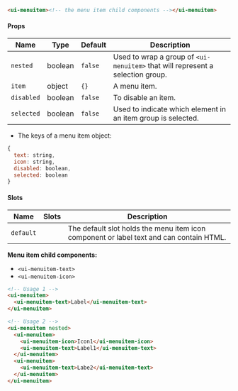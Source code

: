 ```html
<ui-menuitem><!-- the menu item child components --></ui-menuitem>
```

#### Props

| Name       | Type    | Default | Description                                                                    |
| ---------- | ------- | ------- | ------------------------------------------------------------------------------ |
| `nested`   | boolean | `false` | Used to wrap a group of `<ui-menuitem>` that will represent a selection group. |
| `item`     | object  | `{}`    | A menu item.                                                                   |
| `disabled` | boolean | `false` | To disable an item.                                                            |
| `selected` | boolean | `false` | Used to indicate which element in an item group is selected.                   |

- The keys of a menu item object:

```js
{
  text: string,
  icon: string,
  disabled: boolean,
  selected: boolean
}
```

#### Slots

| Name      | Slots | Description                                                                             |
| --------- | ----- | --------------------------------------------------------------------------------------- |
| `default` |       | The default slot holds the menu item icon component or label text and can contain HTML. |

**Menu item child components:**

- `<ui-menuitem-text>`
- `<ui-menuitem-icon>`

```html
<!-- Usage 1 -->
<ui-menuitem>
  <ui-menuitem-text>Label</ui-menuitem-text>
</ui-menuitem>

<!-- Usage 2 -->
<ui-menuitem nested>
  <ui-menuitem>
    <ui-menuitem-icon>Icon1</ui-menuitem-icon>
    <ui-menuitem-text>Label1</ui-menuitem-text>
  </ui-menuitem>
  <ui-menuitem>
    <ui-menuitem-text>Labe2</ui-menuitem-text>
  </ui-menuitem>
</ui-menuitem>
```
